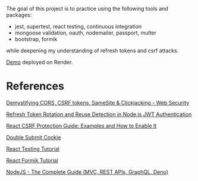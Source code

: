 The goal of this project is to practice using the following tools and packages:
- jest, supertest, react testing, continuous integration
- mongoose validation, oauth, nodemailer, passport, multer  
- bootstrap, formik

while deepening my understanding of refresh tokens and csrf attacks.

[Demo](https://refresh-tokens-app.onrender.com/) deployed on Render.

# References
[Demystifying CORS, CSRF tokens, SameSite & Clickjacking - Web Security](https://michaelzanggl.com/articles/web-security-cors-csrf-samesite/)

[Refresh Token Rotation and Reuse Detection in Node.js JWT Authentication](https://www.youtube.com/watch?v=s-4k5TcGKHg)

[React CSRF Protection Guide: Examples and How to Enable It](https://www.stackhawk.com/blog/react-csrf-protection-guide-examples-and-how-to-enable-it/)

[Double Submit Cookie](https://cheatsheetseries.owasp.org/cheatsheets/Cross-Site_Request_Forgery_Prevention_Cheat_Sheet.html#double-submit-cookie)

[React Testing Tutorial](https://www.youtube.com/playlist?list=PLC3y8-rFHvwirqe1KHFCHJ0RqNuN61SJd)

[React Formik Tutorial](https://www.youtube.com/playlist?list=PLC3y8-rFHvwiPmFbtzEWjESkqBVDbdgGu)

[NodeJS - The Complete Guide (MVC, REST APIs, GraphQL, Deno)](https://www.udemy.com/course/nodejs-the-complete-guide/)
